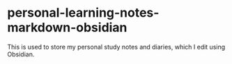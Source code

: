 # personal-learning-notes-markdown-obsidian
This is used to store my personal study notes and diaries, which I edit using Obsidian.
